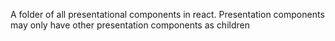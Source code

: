 A folder of all presentational components in react.
Presentation components may only have other presentation components as children
